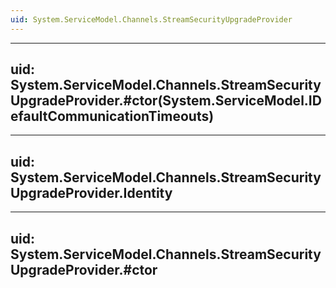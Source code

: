 ```yaml
---
uid: System.ServiceModel.Channels.StreamSecurityUpgradeProvider
---
```


---
uid: System.ServiceModel.Channels.StreamSecurityUpgradeProvider.#ctor(System.ServiceModel.IDefaultCommunicationTimeouts)
---

---
uid: System.ServiceModel.Channels.StreamSecurityUpgradeProvider.Identity
---

---
uid: System.ServiceModel.Channels.StreamSecurityUpgradeProvider.#ctor
---
